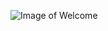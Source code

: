 ![Image of Welcome](https://occ-0-1068-1723.1.nflxso.net/dnm/api/v6/LmEnxtiAuzezXBjYXPuDgfZ4zZQ/AAAABVsHQNU8AQWudbHPUa-lFujAvnrpezTBPGCZ11EHrX32hPR18lNPL9gsv1dW3f6zrJILYhoL3aAccEi9507Amd-DjxERo5mO_M2R.png?r=60b)
